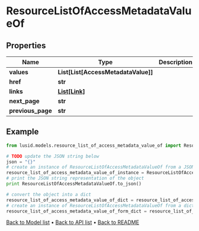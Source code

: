 # ResourceListOfAccessMetadataValueOf


## Properties
Name | Type | Description | Notes
------------ | ------------- | ------------- | -------------
**values** | **List[List[AccessMetadataValue]]** |  | 
**href** | **str** |  | [optional] 
**links** | [**List[Link]**](Link.md) |  | [optional] 
**next_page** | **str** |  | [optional] 
**previous_page** | **str** |  | [optional] 

## Example

```python
from lusid.models.resource_list_of_access_metadata_value_of import ResourceListOfAccessMetadataValueOf

# TODO update the JSON string below
json = "{}"
# create an instance of ResourceListOfAccessMetadataValueOf from a JSON string
resource_list_of_access_metadata_value_of_instance = ResourceListOfAccessMetadataValueOf.from_json(json)
# print the JSON string representation of the object
print ResourceListOfAccessMetadataValueOf.to_json()

# convert the object into a dict
resource_list_of_access_metadata_value_of_dict = resource_list_of_access_metadata_value_of_instance.to_dict()
# create an instance of ResourceListOfAccessMetadataValueOf from a dict
resource_list_of_access_metadata_value_of_form_dict = resource_list_of_access_metadata_value_of.from_dict(resource_list_of_access_metadata_value_of_dict)
```
[Back to Model list](../README.md#documentation-for-models) &#8226; [Back to API list](../README.md#documentation-for-api-endpoints) &#8226; [Back to README](../README.md)


